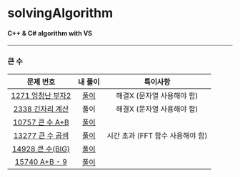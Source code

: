 # solvingAlgorithm
#### C++ & C# algorithm with VS
---

### 큰 수
|문제 번호        |내 풀이                                                                                                  |특이사항                         |
|:---------------:|:----------------------------------------------------------------------------------------------------:|:------------------------------:|
|[1271 엄청난 부자2](https://www.acmicpc.net/problem/1271)|[풀이](https://github.com/yoonmyung/solvingAlgorithm/blob/main/baekjoon/C%2B%2B/~2020.11/BJ1271.cpp)|해결X (문자열 사용해야 함)       |
|[2338 긴자리 계산](https://www.acmicpc.net/problem/2338) |풀이|해결X (문자열 사용해야 함)|
|[10757 큰 수 A+B](https://www.acmicpc.net/problem/10757) |[풀이](https://github.com/yoonmyung/solvingAlgorithm/blob/main/baekjoon/C%2B%2B/~2020.12/BOJ10757.cpp)||
|[13277 큰 수 곱셈](https://www.acmicpc.net/problem/13277) |[풀이](https://github.com/yoonmyung/solvingAlgorithm/blob/main/baekjoon/C%2B%2B/~2020.12/BOJ13277.cpp)|시간 초과 (FFT 함수 사용해야 함)|
|[14928 큰 수(BIG)](https://www.acmicpc.net/problem/14928) |[풀이](https://github.com/yoonmyung/solvingAlgorithm/blob/main/baekjoon/C%2B%2B/~2020.12/BOJ14928.cpp)||
|[15740 A+B - 9](https://www.acmicpc.net/problem/15740)    |[풀이](https://github.com/yoonmyung/solvingAlgorithm/blob/main/baekjoon/C%2B%2B/~2020.12/BOJ15740.cpp)||

